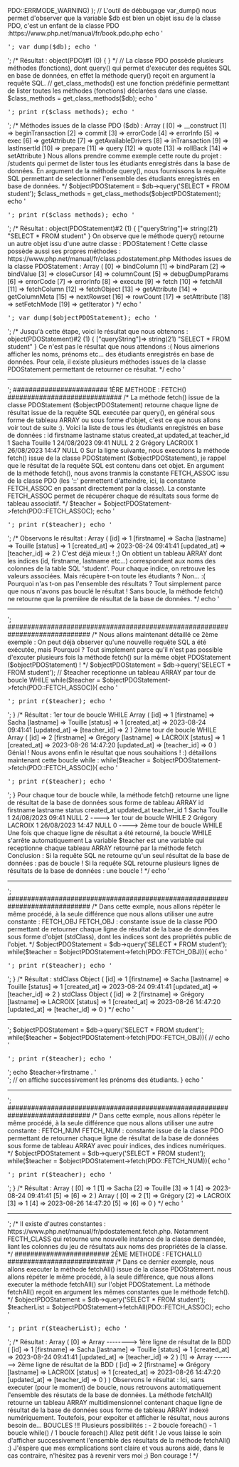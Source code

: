 <?php 
################################# EXPLICATION METHODE FETCH ###########################
/* 
    Je fais suite au message que vous m'avez envoyé concernant le méthode fetch().
    Tout d'abord, nous allons nous connecter à la base de données, une notion que vous connaissez déjà, mais une petite révision ne fait pas de mal ;)
    Pour cela créons une instance de la classe PDO, on crée un objet issue de la classe PDO, c'est cet objet ($db) qui va nous permettre d'exploiter la classe, l'objet PDO nous permet d'utiliser, d'exploiter les méthodes déclarées dans la classe PDO, on pioche dans l'objet.
*/
$db = new PDO(
    "mysql:host=localhost;dbname=skoule;charset=utf8",'root','', array(PDO::ATTR_ERRMODE => PDO::ERRMODE_WARNING) 
);

// L'outil de débbugage var_dump() nous permet d'observer que la variable $db est bien un objet issu de la classe PDO, c'est un enfant de la classe PDO :https://www.php.net/manual/fr/book.pdo.php
echo '<pre>'; var_dump($db); echo '</pre>';

/*
    Résultat : 
    object(PDO)#1 (0) {
    }
*/

// La classe PDO possède plusieurs méthodes (fonctions), dont query() qui permet d'executer des requêtes SQL en base de données, en effet la méthode query() reçoit en argument la requête SQL.
// get_class_methods() est une fonction prédéfinie permettant de lister toutes les méthodes (fonctions) déclarées dans une classe.
$class_methods = get_class_methods($db);
echo '<pre>'; print_r($class_methods); echo '</pre>';
/*
    Méthodes issues de la classe PDO ($db) :
    Array
    (
        [0] => __construct
        [1] => beginTransaction
        [2] => commit
        [3] => errorCode
        [4] => errorInfo
        [5] => exec
        [6] => getAttribute
        [7] => getAvailableDrivers
        [8] => inTransaction
        [9] => lastInsertId
        [10] => prepare
        [11] => query
        [12] => quote
        [13] => rollBack
        [14] => setAttribute
    )

    Nous allons prendre comme exemple cette route du projet : /students qui permet de lister tous les étudiants enregistrés dans la base de données.
    En argument de la méthode query(), nous fournissons la requête SQL permettant de selectionner l'ensemble des étudiants enregistrés en base de données.
*/
$objectPDOStatement = $db->query('SELECT * FROM student');
$class_methods = get_class_methods($objectPDOStatement);
echo '<pre>'; print_r($class_methods); echo '</pre>';
/*
Résultat : 
object(PDOStatement)#2 (1) {
    ["queryString"]=>
    string(21) "SELECT * FROM student"
}
On observe que le méthode query() retourne un autre objet issu d'une autre classe : PDOStatement !
Cette classe possède aussi ses propres méthodes : https://www.php.net/manual/fr/class.pdostatement.php

Méthodes issues de la classe PDOStatement :
Array
(
    [0] => bindColumn
    [1] => bindParam
    [2] => bindValue
    [3] => closeCursor
    [4] => columnCount
    [5] => debugDumpParams
    [6] => errorCode
    [7] => errorInfo
    [8] => execute
    [9] => fetch
    [10] => fetchAll
    [11] => fetchColumn
    [12] => fetchObject
    [13] => getAttribute
    [14] => getColumnMeta
    [15] => nextRowset
    [16] => rowCount
    [17] => setAttribute
    [18] => setFetchMode
    [19] => getIterator
)
*/

echo '<pre>'; var_dump($objectPDOStatement); echo '</pre>';
/*
    Jusqu'à cette étape, voici le résultat que nous obtenons :
    object(PDOStatement)#2 (1) {
        ["queryString"]=>
        string(21) "SELECT * FROM student"
    }

    Ce n'est pas le résultat que nous attendons :( 
    Nous aimerions afficher les noms, prénoms etc... des étudiants enregistrés en base de données.

    Pour cela, il existe plusieurs méthodes issues de la classe PDOStatement permettant de retourner ce résultat.
*/

echo '<hr>';
######################## 1ÈRE METHODE : FETCH() #############################
/*
    La méthode fetch() issue de la classe PDOStatement ($objectPDOStatement) retourne chaque ligne de résultat issue de la requête SQL executée par query(), en général sous forme de tableau ARRAY ou sous forme d'objet, c'est ce que nous allons voir tout de suite :).

    Voici la liste de tous les étudiants enregistrés en base de données : 
    id	firstname	lastname	status	created_at	updated_at	teacher_id
    1	Sacha	Touille	1	24/08/2023 09:41	NULL	2
    2	Grégory	LACROIX	1	26/08/2023 14:47	NULL	0

    Sur la ligne suivante, nous executons la méthode fetch() issue de la classe PDOStatement ($objectPDOStatement), je rappel que le résultat de la requête SQL est contenu dans cet objet.
    En argument de la méthode fetch(), nous avons tranmis la constante FETCH_ASSOC issu de la classe PDO (les '::' permettent d'atteindre, ici, la constante FETCH_ASSOC en passant directement par la classe).
    La constante FETCH_ASSOC permet de récupérer chaque de résultats sous forme de tableau associatif.
*/
$teacher = $objectPDOStatement->fetch(PDO::FETCH_ASSOC);
echo '<pre>'; print_r($teacher); echo '</pre>';

/*
    Observons le résultat : 
    Array
    (
        [id] => 1
        [firstname] => Sacha
        [lastname] => Touille
        [status] => 1
        [created_at] => 2023-08-24 09:41:41
        [updated_at] => 
        [teacher_id] => 2
    )

    C'est déjà mieux ! ;) On obtient un tableau ARRAY dont les indices (id, firstname, lastname etc...) correspondent aux noms des colonnes de la table SQL 'student'. Pour chaque indice, on retrouve les valeurs associées.
    Mais récupère t-on toute les étudiants ? Non... :(
    Pourquoi n'as t-on pas l'ensemble des résultats ? Tout simplement parce que nous n'avons pas bouclé le résultat ! Sans boucle, la méthode fetch() ne retourne que la première de résultat de la base de données.
*/

echo '<hr>';

#############################################################################
/*
    Nous allons maintenant détaillé ce 2ème exemple : 
    On peut déjà observer qu'une nouvelle requête SQL a été exécutée, mais Pourquoi ? 
    Tout simplement parce qu'il n'est pas possible d'excuter plusieurs fois la méthode fetch() sur la même objet PDOStatement ($objectPDOStatement) ! 
*/

$objectPDOStatement = $db->query('SELECT * FROM student');

// $teacher receptionne un tableau ARRAY par tour de boucle WHILE
while($teacher = $objectPDOStatement->fetch(PDO::FETCH_ASSOC)){
    echo '<pre>'; print_r($teacher); echo '</pre>';
}

/*
    Résultat :

    1er tour de boucle WHILE
    Array
    (
        [id] => 1
        [firstname] => Sacha
        [lastname] => Touille
        [status] => 1
        [created_at] => 2023-08-24 09:41:41
        [updated_at] => 
        [teacher_id] => 2
    )

    2ème tour de boucle WHILE
    Array
    (
        [id] => 2
        [firstname] => Grégory
        [lastname] => LACROIX
        [status] => 1
        [created_at] => 2023-08-26 14:47:20
        [updated_at] => 
        [teacher_id] => 0
    )

    Génial ! Nous avons enfin le résultat que nous souhaitions ! :)
    détaillons maintenant cette boucle while : 
    
    while($teacher = $objectPDOStatement->fetch(PDO::FETCH_ASSOC)){
        echo '<pre>'; print_r($teacher); echo '</pre>';
    }

    Pour chaque tour de boucle while, la méthode fetch() retourne une ligne de résultat de la base de données sous forme de tableau ARRAY

    id	firstname	lastname	status	created_at	updated_at	teacher_id
    1	Sacha	Touille	1	24/08/2023 09:41	NULL	2 ----> 1er tour de boucle WHILE
    2	Grégory	LACROIX	1	26/08/2023 14:47	NULL	0 ----> 2ème tour de boucle WHILE

    Une fois que chaque ligne de résultat a été retourné, la boucle WHILE s'arrête automatiquement
    La variable $teacher est une variable qui receptionne chaque tableau ARRAY retourné par la méthode fetch 

    Conclusion : 
    Si la requête SQL ne retourne qu'un seul résultat de la base de données : pas de boucle ! 
    Si la requête SQL retourne plusieurs lignes de résultats de la base de données : une boucle !
*/

echo '<hr>';

#############################################################################
/*
    Dans cette exmple, nous allons répéter le même procédé, à la seule différence que nous allons utiliser une autre constante : FETCH_OBJ
    FETCH_OBJ : constante issue de la classe PDO permettant de retourner chaque ligne de résultat de la base de données sous forme d'objet (stdClass), dont les indices sont des propriétés public de l'objet.
*/

$objectPDOStatement = $db->query('SELECT * FROM student');
while($teacher = $objectPDOStatement->fetch(PDO::FETCH_OBJ)){
    echo '<pre>'; print_r($teacher); echo '</pre>';
}

/*
    Résultat : stdClass Object
    (
        [id] => 1
        [firstname] => Sacha
        [lastname] => Touille
        [status] => 1
        [created_at] => 2023-08-24 09:41:41
        [updated_at] => 
        [teacher_id] => 2
    )
    stdClass Object
    (
        [id] => 2
        [firstname] => Grégory
        [lastname] => LACROIX
        [status] => 1
        [created_at] => 2023-08-26 14:47:20
        [updated_at] => 
        [teacher_id] => 0
    )
*/

echo '<hr>';

$objectPDOStatement = $db->query('SELECT * FROM student');
while($teacher = $objectPDOStatement->fetch(PDO::FETCH_OBJ)){
    // echo '<pre>'; print_r($teacher); echo '</pre>';
    echo $teacher->firstname . '<br>'; // on affiche successivement les prénoms des étudiants.
}

echo '<hr>';

#############################################################################
/*
    Dans cette exmple, nous allons répéter le même procédé, à la seule différence que nous allons utiliser une autre constante : FETCH_NUM
    FETCH_NUM : constante issue de la classe PDO permettant de retourner chaque ligne de résultat de la base de données sous forme de tableau ARRAY avec pouir indices, des indices numériques.
*/

$objectPDOStatement = $db->query('SELECT * FROM student');
while($teacher = $objectPDOStatement->fetch(PDO::FETCH_NUM)){
    echo '<pre>'; print_r($teacher); echo '</pre>';
}

/*
    Résultat :
    Array
    (
        [0] => 1
        [1] => Sacha
        [2] => Touille
        [3] => 1
        [4] => 2023-08-24 09:41:41
        [5] => 
        [6] => 2
    )
    Array
    (
        [0] => 2
        [1] => Grégory
        [2] => LACROIX
        [3] => 1
        [4] => 2023-08-26 14:47:20
        [5] => 
        [6] => 0
    )
*/

echo '<hr>';

/*
    Il existe d'autres constantes : https://www.php.net/manual/fr/pdostatement.fetch.php.
    Notamment FECTH_CLASS qui retourne une nouvelle instance de la classe demandée, liant les colonnes du jeu de résultats aux noms des propriétés de la classe.
*/

######################## 2ÈME METHODE : FETCHALL() ###########################
/*
    Dans ce dernier exemple, nous allons executer la méthode fetchAll() issue de la classe PDOStatement.
    nous allons répéter le même procédé, à la seule différence, que nous allons executer la méthode fetchAll() sur l'objet PDOStatement.
    La méthode fetchAll() reçoit en argument les mêmes constantes que le méthode fetch().
*/

$objectPDOStatement = $db->query('SELECT * FROM student');
$teacherList = $objectPDOStatement->fetchAll(PDO::FETCH_ASSOC);
echo '<pre>'; print_r($teacherList); echo '</pre>';

/*
    Résultat : 
    Array
    (
        [0] => Array  --------> 1ère ligne de résultat de la BDD
        (
            [id] => 1
            [firstname] => Sacha
            [lastname] => Touille
            [status] => 1
            [created_at] => 2023-08-24 09:41:41
            [updated_at] => 
            [teacher_id] => 2
        )

        [1] => Array --------> 2ème ligne de résultat de la BDD
        (
            [id] => 2
            [firstname] => Grégory
            [lastname] => LACROIX
            [status] => 1
            [created_at] => 2023-08-26 14:47:20
            [updated_at] => 
            [teacher_id] => 0
        )
    )

    Observons le résultat : 
    Ici, sans executer (pour le moment) de boucle, nous retrouvons automatiquement l'ensemble des résutats de la base de données.
    La méthode fetchAll() retourne un tableau ARRAY multidimensionnel contenant chaque ligne de résultat de la base de données sous forme de tableau ARRAY indexé numériquement.
    Toutefois, pour expoiter et afficher le résultat, nous aurons besoin de... BOUCLES !!!
    Plusieurs possibilités : 
    - 2 boucle foreach()
    - 1 boucle while() / 1 boucle foreach()

    Allez petit défit ! Je vous laisse le soin d'afficher successivement l'ensemble des résultats de la méthode fetchAll() :)

    J'éspère que mes exmplications sont claire et vous aurons aidé, dans le cas contraire, n'hésitez pas à revenir vers moi ;)

    Bon courage !
*/
